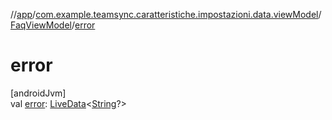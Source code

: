 //[app](../../../index.md)/[com.example.teamsync.caratteristiche.impostazioni.data.viewModel](../index.md)/[FaqViewModel](index.md)/[error](error.md)

# error

[androidJvm]\
val [error](error.md): [LiveData](https://developer.android.com/reference/kotlin/androidx/lifecycle/LiveData.html)&lt;[String](https://kotlinlang.org/api/latest/jvm/stdlib/kotlin/-string/index.html)?&gt;
